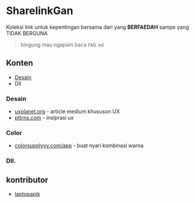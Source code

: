 # **SharelinkGan**
Koleksi link untuk kepentingan bersama dari yang **BERFAEDAH** sampe yang TIDAK BERGUNA

>bingung mau ngapain baca `FAQ.md`

## Konten
- [Desain](#desain)
- Dll

### Desain
- [uxplanet.org](https://uxplanet.org) - article medium khususon UX
- [pttrns.com](https://pttrns.com) - insiprasi ux

### Color
- [colorsupplyyy.com/app](http://colorsupplyyy.com/app/) - buat nyari kombinasi warna

### Dll.

## kontributor
- [laptopapik](https://github.com/laptopapik)
